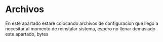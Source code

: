 # Archivos
En este apartado estare colocando archivos de configuracion que llego a necesitar al momento de reinstalar sistema, espero no llenar demasiado
este apartado, bytes
